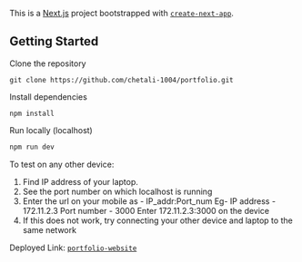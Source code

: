 This is a [Next.js](https://nextjs.org/) project bootstrapped with [`create-next-app`](https://github.com/vercel/next.js/tree/canary/packages/create-next-app).

## Getting Started

Clone the repository
```
git clone https://github.com/chetali-1004/portfolio.git
```
Install dependencies
```
npm install
```
Run locally (localhost)
```bash
npm run dev
```
To test on any other device:
  1. Find IP address of your laptop.
  2. See the port number on which localhost is running
  3. Enter the url on your mobile as - IP_addr:Port_num
     Eg- IP address - 172.11.2.3
         Port number - 3000
         Enter 172.11.2.3:3000 on the device
  4. If this does not work, try connecting your other device and laptop to the same network
     
Deployed Link: 
[`portfolio-website`](https://portfolio-drmo.vercel.app/)

